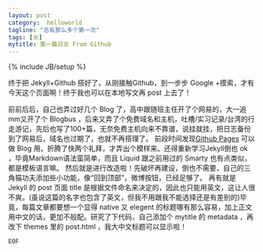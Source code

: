 ```yaml
---
layout: post
category:  helloworld
tagline: "总有那么多个第一次"
tags: [水]
mytitle: 第一篇日志 From Github
---
```

{% include JB/setup %}

终于把 Jekyll+Github 搭好了，从刚接触Github，到一步步 Google +摸索，才有今天这个页面啊！终于我也可以在本地写文再 post 上去了！

前前后后，自己也弄过好几个 Blog 了，高中跟随班主任开了个网易的，大一追mm又开了个 Blogbus ，后来又弄了个免费域名和主机，吐槽/实习记录/台湾的行走游记，先后也写了100+篇，无奈免费主机向来不靠谱，说挂就挂，把日志备份到了网易后，域名也过期了，也就不再搭理了。
前段时间发现[Github Pages](http://pages.github.com) 可以做 Blog 用，折腾了快两个礼拜，才弄出个模样来。还得重新学习Jekyll倒也 ok ，毕竟Markdown语法蛮简单，而且 Liquid 跟之前用过的 Smarty 也有点类似，都是模板语言嘛。
然后就是进行改造啦！先破坏再建设，倒也不需要，自己的三角猫功夫添加些小功能，像“回到顶部”，微博按钮，已经足够了。
再有就是 Jekyll 的 post 页面 title 是根据文件命名来决定的，因此也只能用英文，这让人很不爽。(虽说这篇的名字也包含了英文，但我不用跟我不能选择还是有差别的)毕竟，每篇文章都要想一个显得 native 又 elegent 的标题哪有那么容易，加上正文用中文的话，更加不般配。研究了下代码，自己添加个 mytitle 的 metadata ，再改下 themes 里的 post.html ，我大中文标题可以显示啦！

`EOF`



